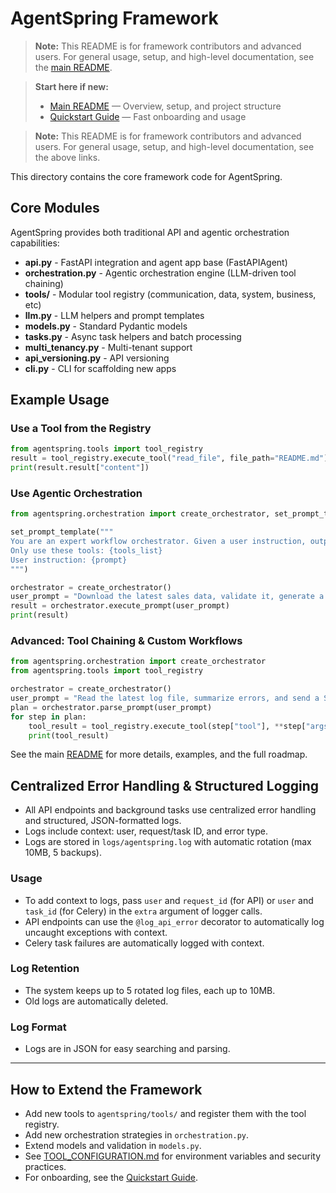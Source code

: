 # AgentSpring Framework

> **Note:** This README is for framework contributors and advanced users. For general usage, setup, and high-level documentation, see the [main README](../README.md).


> **Start here if new:**
> - [Main README](../README.md) — Overview, setup, and project structure
> - [Quickstart Guide](../QUICKSTART.md) — Fast onboarding and usage

> **Note:** This README is for framework contributors and advanced users. For general usage, setup, and high-level documentation, see the above links.

This directory contains the core framework code for AgentSpring.

## Core Modules
AgentSpring provides both traditional API and agentic orchestration capabilities:
- **api.py** - FastAPI integration and agent app base (FastAPIAgent)
- **orchestration.py** - Agentic orchestration engine (LLM-driven tool chaining)
- **tools/** - Modular tool registry (communication, data, system, business, etc)
- **llm.py** - LLM helpers and prompt templates
- **models.py** - Standard Pydantic models
- **tasks.py** - Async task helpers and batch processing
- **multi_tenancy.py** - Multi-tenant support
- **api_versioning.py** - API versioning
- **cli.py** - CLI for scaffolding new apps

## Example Usage

### Use a Tool from the Registry
```python
from agentspring.tools import tool_registry
result = tool_registry.execute_tool("read_file", file_path="README.md")
print(result.result["content"])
```

### Use Agentic Orchestration
```python
from agentspring.orchestration import create_orchestrator, set_prompt_template

set_prompt_template("""
You are an expert workflow orchestrator. Given a user instruction, output a JSON list of tool steps.
Only use these tools: {tools_list}
User instruction: {prompt}
""")

orchestrator = create_orchestrator()
user_prompt = "Download the latest sales data, validate it, generate a report, and notify analytics."
result = orchestrator.execute_prompt(user_prompt)
print(result)
```

### Advanced: Tool Chaining & Custom Workflows
```python
from agentspring.orchestration import create_orchestrator
from agentspring.tools import tool_registry

orchestrator = create_orchestrator()
user_prompt = "Read the latest log file, summarize errors, and send a Slack alert if any critical errors are found."
plan = orchestrator.parse_prompt(user_prompt)
for step in plan:
    tool_result = tool_registry.execute_tool(step["tool"], **step["args"])
    print(tool_result)
```

See the main [README](../README.md) for more details, examples, and the full roadmap. 

## Centralized Error Handling & Structured Logging

- All API endpoints and background tasks use centralized error handling and structured, JSON-formatted logs.
- Logs include context: user, request/task ID, and error type.
- Logs are stored in `logs/agentspring.log` with automatic rotation (max 10MB, 5 backups).

### Usage
- To add context to logs, pass `user` and `request_id` (for API) or `user` and `task_id` (for Celery) in the `extra` argument of logger calls.
- API endpoints can use the `@log_api_error` decorator to automatically log uncaught exceptions with context.
- Celery task failures are automatically logged with context.

### Log Retention
- The system keeps up to 5 rotated log files, each up to 10MB.
- Old logs are automatically deleted.

### Log Format
- Logs are in JSON for easy searching and parsing.

---

## How to Extend the Framework
- Add new tools to `agentspring/tools/` and register them with the tool registry.
- Add new orchestration strategies in `orchestration.py`.
- Extend models and validation in `models.py`.
- See [TOOL_CONFIGURATION.md](../TOOL_CONFIGURATION.md) for environment variables and security practices.
- For onboarding, see the [Quickstart Guide](../QUICKSTART.md).